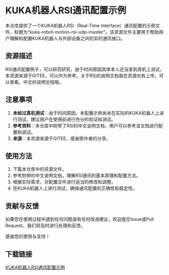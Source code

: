 # KUKA机器人RSI通讯配置示例

本仓库提供了一个KUKA机器人RSI（Real-Time Interface）通讯配置的示例文件，标题为“kuka-robot-motion-rsi-udp-master”。该资源文件主要用于帮助用户理解和配置KUKA机器人与外部设备之间的实时通讯接口。

## 资源描述

RSI通讯配置例子，可以研究研究，由于时间原因具体本人还没拿到真机上测试，本资源来源于GITEE，可以作为参考，关于RSi的说明文档我在资源也有上传，可以查看，中文的说明文档哦。

## 注意事项

1. **未经过真机测试**：由于时间原因，本配置示例尚未在实际的KUKA机器人上进行测试，建议用户在使用前进行充分的验证和测试。
2. **参考资料**：本仓库中附带了RSI的中文说明文档，用户可以参考该文档进行配置和调试。
3. **来源**：本资源来源于GITEE，感谢原作者的分享。

## 使用方法

1. 下载本仓库中的资源文件。
2. 参考附带的中文说明文档，理解RSI通讯的基本原理和配置方法。
3. 根据实际需求，对配置文件进行适当的修改和调整。
4. 在KUKA机器人上进行测试，确保通讯配置的正确性和稳定性。

## 贡献与反馈

如果您在使用过程中遇到任何问题或有任何改进建议，欢迎提交Issue或Pull Request，我们将及时进行处理和反馈。

感谢您的使用与支持！

## 下载链接

[KUKA机器人RSI通讯配置示例](https://pan.quark.cn/s/d54450ed705f)